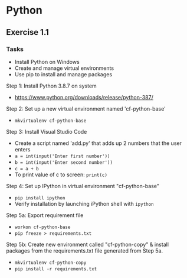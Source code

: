# Python

## Exercise 1.1
### Tasks
- Install Python on Windows
- Create and manage virtual environments
- Use pip to install and manage packages

Step 1: Install Python 3.8.7 on system
- https://www.python.org/downloads/release/python-387/ 

Step 2: Set up a new virtual environment named 'cf-python-base'
- `mkvirtualenv cf-python-base`

Step 3: Install Visual Studio Code
- Create a script named 'add.py' that adds up 2 numbers that the user enters
- `a = int(input('Enter first number'))`
- `b = int(input('Enter second number'))`
- `c = a + b`
- To print value of c to screen: `print(c)`

Step 4: Set up IPython in virtual environment "cf-python-base"
- ` pip install ipython `
- Verify installation by launching iPython shell with `ipython`

Step 5a: Export requirement file
- `workon cf-python-base`
- `pip freeze > requirements.txt`

Step 5b: Create new environment called "cf-python-copy" & install packages from the requirements.txt file generated from Step 5a.
- `mkvirtualenv cf-python-copy`
- `pip install -r requirements.txt`

